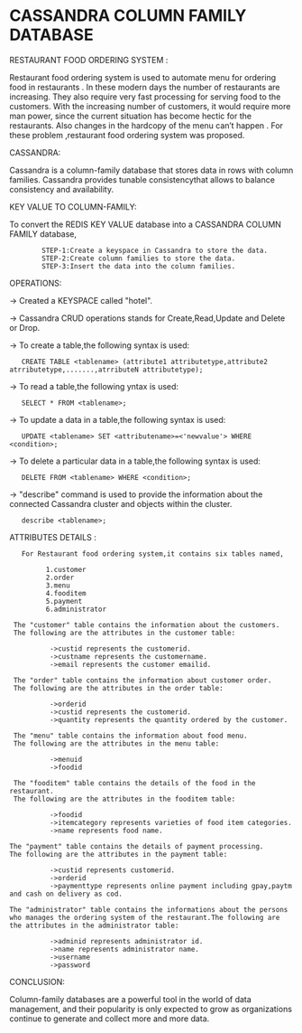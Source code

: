 # CASSANDRA COLUMN FAMILY DATABASE
RESTAURANT  FOOD ORDERING SYSTEM :

  Restaurant food ordering system is used to automate menu for ordering food in restaurants .
 In these modern days the number of restaurants are increasing. They also require very fast processing for serving food to the customers.
 With the increasing number of customers, it would require more man power, since the current situation has become hectic for the restaurants.
 Also changes in the hardcopy of the menu can’t happen . For these problem ,restaurant food ordering system was proposed.
         
CASSANDRA:

 Cassandra is a column-family database that stores data in rows with column families.
Cassandra provides tunable consistencythat allows to balance consistency and availability.

KEY VALUE TO COLUMN-FAMILY:

 To convert the REDIS KEY VALUE database into a CASSANDRA COLUMN FAMILY database,
    
            STEP-1:Create a keyspace in Cassandra to store the data.
            STEP-2:Create column families to store the data.
            STEP-3:Insert the data into the column families.
OPERATIONS:

-> Created a KEYSPACE called "hotel".

-> Cassandra CRUD operations stands for Create,Read,Update and Delete or Drop.

-> To create a table,the following syntax is used:
        
       CREATE TABLE <tablename> (attribute1 attributetype,attribute2 atrributetype,.......,atrributeN attributetype);
-> To read a table,the following yntax is used:
       
       SELECT * FROM <tablename>;
-> To update a data in a table,the following syntax is used:
       
       UPDATE <tablename> SET <attributename>=<'newvalue'> WHERE <condition>;
-> To delete a particular data in a table,the following syntax is used:
        
       DELETE FROM <tablename> WHERE <condition>;
-> "describe" command is used to provide the information about the connected Cassandra cluster and objects within the cluster.
        
       describe <tablename>;
ATTRIBUTES DETAILS :

       For Restaurant food ordering system,it contains six tables named,
       
             1.customer
             2.order 
             3.menu
             4.fooditem
             5.payment
             6.administrator     
             
     The "customer" table contains the information about the customers.
     The following are the attributes in the customer table:
     
              ->custid represents the customerid.
              ->custname represents the customername.
              ->email represents the customer emailid.
              
     The "order" table contains the information about customer order.
     The following are the attributes in the order table:
     
              ->orderid
              ->custid represents the customerid.
              ->quantity represents the quantity ordered by the customer.
              
     The "menu" table contains the information about food menu.
     The following are the attributes in the menu table:
     
              ->menuid
              ->foodid
              
     The "fooditem" table contains the details of the food in the restaurant.
     The following are the attributes in the fooditem table:
     
              ->foodid
              ->itemcategory represents varieties of food item categories.
              ->name represents food name.
              
    The "payment" table contains the details of payment processing.
    The following are the attributes in the payment table:
    
              ->custid represents customerid.
              ->orderid 
              ->paymenttype represents online payment including gpay,paytm and cash on delivery as cod.
              
    The "administrator" table contains the informations about the persons who manages the ordering system of the restaurant.The following are the attributes in the administrator table:
    
              ->adminid represents administrator id.
              ->name represents administrator name.
              ->username
              ->password
              
CONCLUSION:

  Column-family databases are a powerful tool in the world of data management, 
  and their popularity is only expected to grow as organizations continue to generate and collect more and more data.
